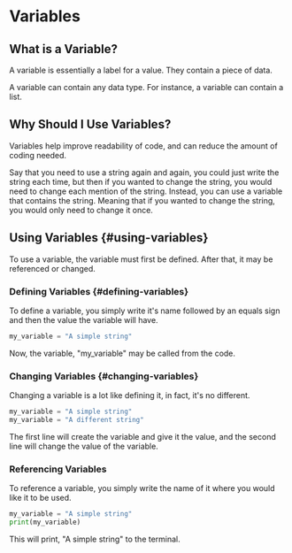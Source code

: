 # Variables

## What is a Variable?

A variable is essentially a label for a value. They contain a piece of data.

A variable can contain any data type. For instance, a variable can contain a list.

## Why Should I Use Variables?

Variables help improve readability of code, and can reduce the amount of coding needed.

Say that you need to use a string again and again, you could just write the string each time, but then if you wanted to change the string, you would need to change each mention of the string. Instead, you can use a variable that contains the string. Meaning that if you wanted to change the string, you would only need to change it once.

## Using Variables {#using-variables}

To use a variable, the variable must first be defined. After that, it may be referenced or changed.

### Defining Variables {#defining-variables}

To define a variable, you simply write it's name followed by an equals sign and then the value the variable will have.

```python
my_variable = "A simple string"
```

Now, the variable, "my\_variable" may be called from the code.

### Changing Variables {#changing-variables}

Changing a variable is a lot like defining it, in fact, it's no different.

```python
my_variable = "A simple string"
my_variable = "A different string"
```

The first line will create the variable and give it the value, and the second line will change the value of the variable.

### Referencing Variables

To reference a variable, you simply write the name of it where you would like it to be used.

```python
my_variable = "A simple string"
print(my_variable)
```

This will print, "A simple string" to the terminal.

